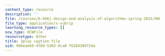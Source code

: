 ```yaml
---
content_type: resource
description: ''
file: /courses/6-046j-design-and-analysis-of-algorithms-spring-2015/906eaeb94f0d53039ca8f620430972da_krZI60lKPek.vtt
file_type: application/x-subrip
learning_resource_types: []
ocw_type: OCWFile
resourcetype: Other
title: 3play caption file
uid: 906eaeb9-4f0d-5303-9ca8-f620430972da
---
```

